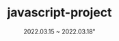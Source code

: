 ---
title : "javascript-project"
titleDesc : "남들과 다른 길, 테트리스 클론코딩"
date : 2022.03.15 ~ 2022.03.18"
desc : "제가 할 수 있는 자바스크립트 개발은 웹개발이었습니다."
desc2 : "단순 웹코딩 외에 어떤 걸 할 수 있을까를 알아보다 유튜브에서 테트리스 코딩을 보고 제작하였습니다."
address : "https://jaek1783.github.io/Tetris-Game"
image : "javascript.gif"
isFavorite : true
---